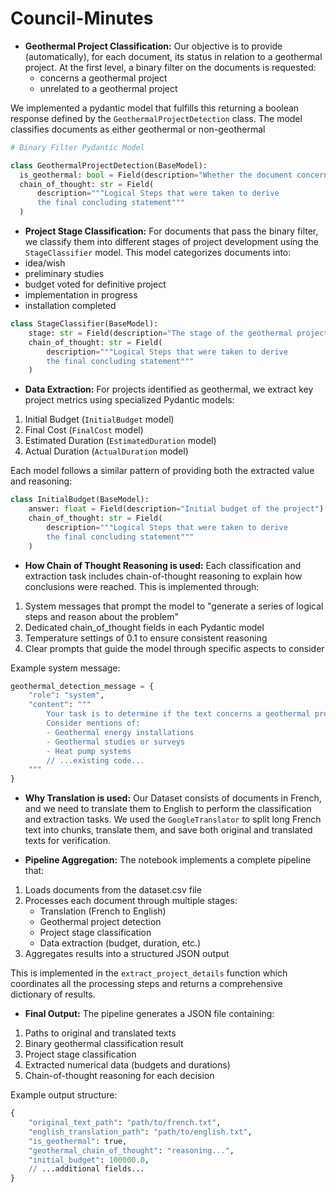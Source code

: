 # Council-Minutes

- **Geothermal Project Classification:**
Our objective is to provide (automatically), for each document, its status in relation to a geothermal project. At the first level, a binary filter on the documents is requested:
  - concerns a geothermal project
  - unrelated to a geothermal project

We implemented a pydantic model that fulfills this returning a boolean response defined by the `GeothermalProjectDetection` class. The model classifies documents as either geothermal or non-geothermal

  ```python
# Binary Filter Pydantic Model

class GeothermalProjectDetection(BaseModel):
    is_geothermal: bool = Field(description="Whether the document concerns a geothermal project")
    chain_of_thought: str = Field(
        description="""Logical Steps that were taken to derive
        the final concluding statement"""
    )
  ```

- **Project Stage Classification:**
For documents that pass the binary filter, we classify them into different stages of project development using the `StageClassifier` model. This model categorizes documents into:
- idea/wish
- preliminary studies
- budget voted for definitive project
- implementation in progress
- installation completed

```python
class StageClassifier(BaseModel):
    stage: str = Field(description="The stage of the geothermal project")
    chain_of_thought: str = Field(
        description="""Logical Steps that were taken to derive
        the final concluding statement"""
    )
```

- **Data Extraction:**
For projects identified as geothermal, we extract key project metrics using specialized Pydantic models:

1. Initial Budget (`InitialBudget` model)
2. Final Cost (`FinalCost` model)
3. Estimated Duration (`EstimatedDuration` model)
4. Actual Duration (`ActualDuration` model)

Each model follows a similar pattern of providing both the extracted value and reasoning:

```python
class InitialBudget(BaseModel):
    answer: float = Field(description="Initial budget of the project")
    chain_of_thought: str = Field(
        description="""Logical Steps that were taken to derive
        the final concluding statement"""
    )
```

- **How Chain of Thought Reasoning is used:**
Each classification and extraction task includes chain-of-thought reasoning to explain how conclusions were reached. This is implemented through:

1. System messages that prompt the model to "generate a series of logical steps and reason about the problem"
2. Dedicated chain_of_thought fields in each Pydantic model
3. Temperature settings of 0.1 to ensure consistent reasoning
4. Clear prompts that guide the model through specific aspects to consider

Example system message:

```python
geothermal_detection_message = {
    "role": "system",
    "content": """
        Your task is to determine if the text concerns a geothermal project
        Consider mentions of:
        - Geothermal energy installations
        - Geothermal studies or surveys
        - Heat pump systems
        // ...existing code...
    """
}
```

- **Why Translation is used:**
Our Dataset consists of documents in French, and we need to translate them to English to perform the classification and extraction tasks. We used the `GoogleTranslator` to split long French text into chunks, translate them, and save both original and translated texts for verification.

- **Pipeline Aggregation:**
The notebook implements a complete pipeline that:

1. Loads documents from the dataset.csv file
2. Processes each document through multiple stages:
   - Translation (French to English)
   - Geothermal project detection
   - Project stage classification  
   - Data extraction (budget, duration, etc.)
3. Aggregates results into a structured JSON output

This is implemented in the `extract_project_details` function which coordinates all the processing steps and returns a comprehensive dictionary of results.

- **Final Output:**
The pipeline generates a JSON file containing:

1. Paths to original and translated texts
2. Binary geothermal classification result
3. Project stage classification
4. Extracted numerical data (budgets and durations)
5. Chain-of-thought reasoning for each decision

Example output structure:

```python
{
    "original_text_path": "path/to/french.txt",
    "english_translation_path": "path/to/english.txt",
    "is_geothermal": true,
    "geothermal_chain_of_thought": "reasoning...",
    "initial_budget": 100000.0,
    // ...additional fields...
}
```
